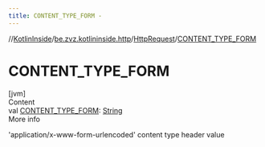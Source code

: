 ```yaml
---
title: CONTENT_TYPE_FORM -
---
```

//[KotlinInside](../../index.md)/[be.zvz.kotlininside.http](../index.md)/[HttpRequest](index.md)/[CONTENT_TYPE_FORM](-c-o-n-t-e-n-t_-t-y-p-e_-f-o-r-m.md)



# CONTENT_TYPE_FORM  
[jvm]  
Content  
val [CONTENT_TYPE_FORM](-c-o-n-t-e-n-t_-t-y-p-e_-f-o-r-m.md): [String](https://docs.oracle.com/javase/7/docs/api/java/lang/String.html)  
More info  


'application/x-www-form-urlencoded' content type header value

  



